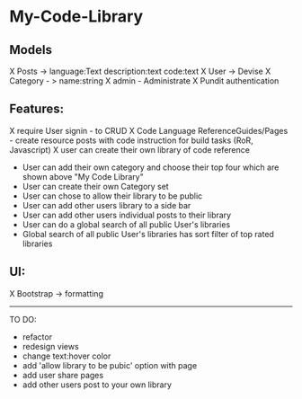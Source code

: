 # My-Code-Library


## Models
X Posts -> language:Text description:text code:text 
X User -> Devise
X Category - > name:string
X admin - Administrate
X Pundit authentication

## Features:
X require User signin - to CRUD
X Code Language ReferenceGuides/Pages - create resource posts with code instruction for build tasks (RoR, Javascript)
X user can create their own library of code reference


- User can add their own category and choose their top four which are shown above "My Code Library"
- User can create their own Category set
- User can chose to allow their library to be public
- User can add other users library to a side bar
- User can add other users individual posts to their library
- User can do a global search of all public User's libraries
- Global search of all public User's libraries has sort filter of top rated libraries

## UI:

X Bootstrap -> formatting



*****************************

TO DO:
- refactor
- redesign views
- change text:hover color
- add 'allow library to be pubic' option with page
- add user share pages 
- add other users post to your own library
